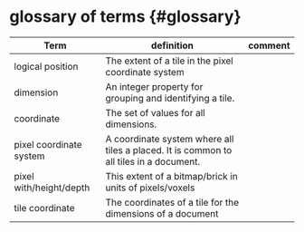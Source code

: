 # glossary of terms              {#glossary}

| Term | definition | comment |
| -    | -          | -       |
| logical position | The extent of a tile in the pixel coordinate system | |
| dimension        | An integer property for grouping and identifying a tile.| |
| coordinate       | The set of values for all dimensions.| |
| pixel coordinate system | A coordinate system where all tiles a placed. It is common to all tiles in a document.| |
| pixel with/height/depth | This extent of a bitmap/brick in units of pixels/voxels| |
| tile coordinate  | The coordinates of a tile for the dimensions of a document | |
